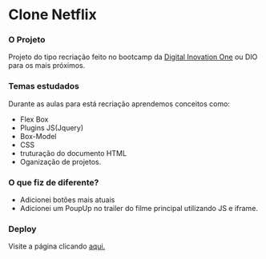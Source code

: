 # Clone Netflix

### O Projeto

Projeto do tipo recriação feito no bootcamp da <a href="https://web.digitalinnovation.one/track/everis-fullstack-developer">Digital Inovation One<a> ou DIO para os mais próximos.
 

### Temas estudados

Durante as aulas para está recriação aprendemos conceitos como: 
* Flex Box 
* Plugins JS(Jquery) 
* Box-Model 
* CSS
* truturação do documento HTML
* Oganização de projetos.


### O que fiz de diferente?

* Adicionei botões mais atuais 
* Adicionei um PoupUp no trailer do filme principal utilizando JS e iframe.

### Deploy

Visite a página clicando <a href="https://rogunique.github.io/netflix-clone/">aqui.</a>
